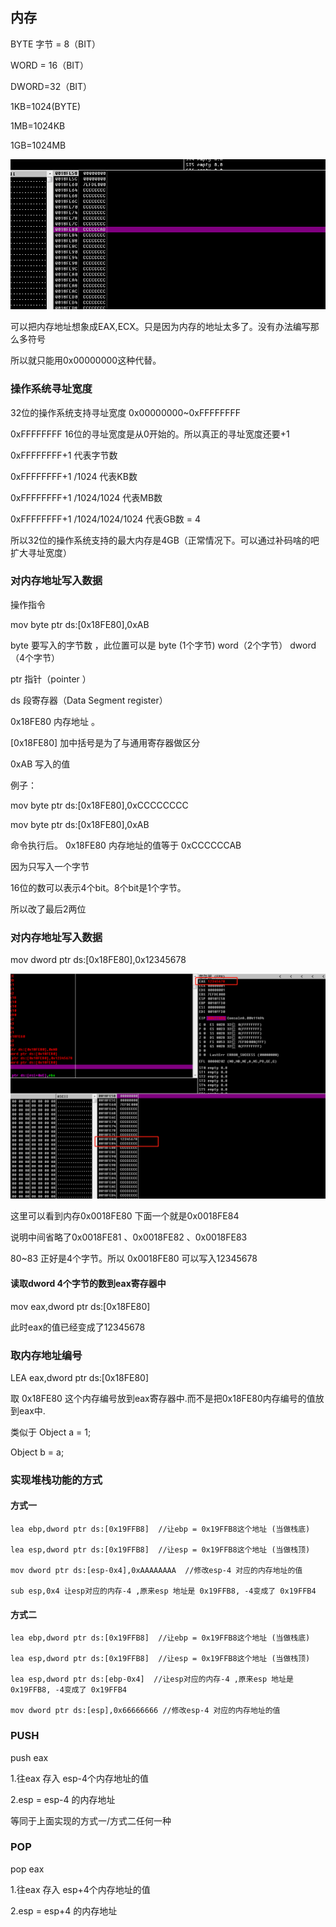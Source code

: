 ## 内存

BYTE 字节 =  8（BIT）

WORD = 16（BIT）

DWORD=32（BIT）



1KB=1024(BYTE)

1MB=1024KB

1GB=1024MB



![](../img/ODImg/image-20220614202741098.png)

可以把内存地址想象成EAX,ECX。只是因为内存的地址太多了。没有办法编写那么多符号

所以就只能用0x00000000这种代替。

### 操作系统寻址宽度

32位的操作系统支持寻址宽度 0x00000000~0xFFFFFFFF

0xFFFFFFFF  16位的寻址宽度是从0开始的。所以真正的寻址宽度还要+1  

 0xFFFFFFFF+1 代表字节数

0xFFFFFFFF+1 /1024 代表KB数

0xFFFFFFFF+1 /1024/1024 代表MB数

0xFFFFFFFF+1 /1024/1024/1024 代表GB数 = 4

所以32位的操作系统支持的最大内存是4GB（正常情况下。可以通过补码啥的吧扩大寻址宽度）



### 对内存地址写入数据

操作指令

mov byte ptr ds:[0x18FE80],0xAB

byte 要写入的字节数 ，此位置可以是 byte (1个字节)  word（2个字节） dword（4个字节）

ptr 指针（pointer ）

ds 段寄存器（Data Segment register）

0x18FE80 内存地址  。

[0x18FE80] 加中括号是为了与通用寄存器做区分

0xAB 写入的值

例子：

mov byte ptr ds:[0x18FE80],0xCCCCCCCC

mov byte ptr ds:[0x18FE80],0xAB  

命令执行后。 0x18FE80 内存地址的值等于 0xCCCCCCAB

因为只写入一个字节

16位的数可以表示4个bit。8个bit是1个字节。

所以改了最后2两位

### 对内存地址写入数据

mov dword ptr ds:[0x18FE80],0x12345678





![image-20220614205746937](../img/ODImg/image-20220614205746937.png)

这里可以看到内存0x0018FE80 下面一个就是0x0018FE84

说明中间省略了0x0018FE81 、0x0018FE82 、0x0018FE83

80~83 正好是4个字节。所以 0x0018FE80 可以写入12345678

#### 读取dword 4个字节的数到eax寄存器中

mov eax,dword ptr ds:[0x18FE80]

此时eax的值已经变成了12345678



### 取内存地址编号

LEA eax,dword ptr ds:[0x18FE80]

取 0x18FE80 这个内存编号放到eax寄存器中.而不是把0x18FE80内存编号的值放到eax中.

类似于 Object a = 1;

Object   b = a;





### 实现堆栈功能的方式

#### 方式一

~~~
lea ebp,dword ptr ds:[0x19FFB8]  //让ebp = 0x19FFB8这个地址 (当做栈底)

lea esp,dword ptr ds:[0x19FFB8]  //让esp = 0x19FFB8这个地址 (当做栈顶)

mov dword ptr ds:[esp-0x4],0xAAAAAAAA  //修改esp-4 对应的内存地址的值

sub esp,0x4 让esp对应的内存-4 ,原来esp 地址是 0x19FFB8, -4变成了 0x19FFB4
~~~

#### 方式二

```
lea ebp,dword ptr ds:[0x19FFB8]  //让ebp = 0x19FFB8这个地址 (当做栈底)

lea esp,dword ptr ds:[0x19FFB8]  //让esp = 0x19FFB8这个地址 (当做栈顶)

lea esp,dword ptr ds:[ebp-0x4]  //让esp对应的内存-4 ,原来esp 地址是 0x19FFB8, -4变成了 0x19FFB4

mov dword ptr ds:[esp],0x66666666 //修改esp-4 对应的内存地址的值
```



### PUSH

push eax

1.往eax 存入 esp-4个内存地址的值

2.esp = esp-4 的内存地址 

等同于上面实现的方式一/方式二任何一种

### POP

pop eax

1.往eax 存入 esp+4个内存地址的值

2.esp = esp+4 的内存地址 

